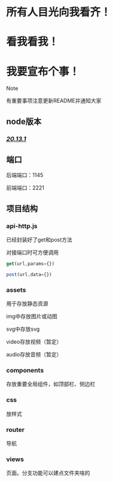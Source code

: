# 所有人目光向我看齐！

# 看我看我！

# 我要宣布个事！



> [!NOTE]
>
> 有重要事项注意更新README并通知大家



## node版本

### ***<u>20.13.1</u>***



## 端口

后端端口：1145

前端端口：2221



## 项目结构

### api-http.js

已经封装好了get和post方法

对接端口时可方便调用

```javascript
get(url,params={})

post(url,data={})
```



### assets

用于存放静态资源

img中存放图片或动图

svg中存放svg

video存放视频（暂定）

audio存放音频（暂定）



### components

存放重要全局组件，如顶部栏、侧边栏



### css

放样式



### router

导航



### views

页面。分支功能可以建点文件夹啥的





